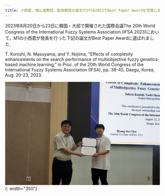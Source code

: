 ```yaml
---
title: 小西君，増山准教授，能島教授の論文がIFSA2023でBest Paper Awardを受賞しました．
---
```


2023年8月20日から23日に韓国・大邸で開催された国際会議The 20th World Congress of the International Fuzzy Systems Association (IFSA 2023)において，M1の小西君が発表を行った下記の論文がBest Paper Awardに選ばれました．

T. Konishi, N. Masuyama, and Y. Nojima, "Effects of complexity enhancements on the search performance of multiobjective fuzzy genetics-based machine learning," in Proc. of the 20th World Congress of the International Fuzzy Systems Association (IFSA), pp. 38-45, Daegu, Korea, Aug. 20-23, 2023.

![授賞式の様子](/assets/images/news/202312/0B7209E8-2DBC-41A6-8281-186037D703A9_1_201_a.jpeg){: width="350"}
